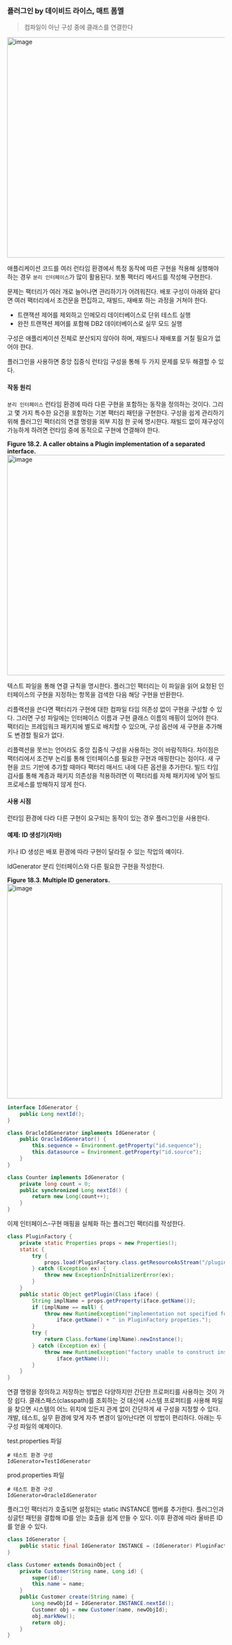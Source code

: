 ### 플러그인 by 데이비드 라이스, 매트 폼멜

> 컴파일이 아닌 구성 중에 클래스를 연결한다

<img width="511" alt="image" src="https://github.com/jongfeel/BookReview/assets/17442457/d3d9301a-c16f-4eb5-a841-d709ab08b080">

애플리케이션 코드를 여러 런타임 환경에서 특정 동작에 따른 구현을 적용해 실행해야 하는 경우 `분리 인터페이스`가 많이 활용된다.
보통 팩터리 메서드를 작성해 구현한다.

문제는 팩터리가 여러 개로 늘어나면 관리하기가 어려워진다.
배포 구성이 아래와 같다면 여러 팩터리에서 조건문을 편집하고, 재빌드, 재배포 하는 과정을 거쳐야 한다.

- 트랜잭션 제어를 제외하고 인메모리 데이터베이스로 단위 테스트 실행
- 완전 트랜잭션 제어를 포함해 DB2 데이터베이스로 실무 모드 실행

구성은 애플리케이션 전체로 분산되지 않아야 하며, 재빌드나 재배포를 거칠 필요가 없어야 한다.

플러그인을 사용하면 중앙 집중식 런타임 구성을 통해 두 가지 문제를 모두 해결할 수 있다.

#### 작동 원리

`분리 인터페이스` 런타임 환경에 따라 다른 구현을 포함하는 동작을 정의하는 것이다.
그리고 몇 가지 특수한 요건을 포함하는 기본 팩터리 패턴을 구현한다.
구성을 쉽게 관리하기 위해 플러그인 팩터리의 연결 명령을 외부 지점 한 곳에 명시한다.
재빌드 없이 재구성이 가능하게 하려면 런타임 중에 동적으로 구현에 연결해야 한다.

**Figure 18.2. A caller obtains a Plugin implementation of a separated interface.**
<img width="511" alt="image" src="https://github.com/jongfeel/BookReview/assets/17442457/0bec7d0d-19ed-478b-b94d-5ee0f073b813">

텍스트 파일을 통해 연결 규칙을 명시한다.
플러그인 팩터리는 이 파일을 읽어 요청된 인터페이스의 구현을 지정하는 항목을 검색한 다음 해당 구현을 반환한다.

리플랙션을 쓴다면 팩터리가 구현에 대한 컴파일 타임 의존성 없이 구현을 구성할 수 있다.
그러면 구성 파일에는 인터페이스 이름과 구현 클래스 이름의 매핑이 있어야 한다.
팩터리는 프레임워크 패키지에 별도로 배치할 수 있으며,
구성 옵션에 새 구현을 추가해도 변경할 필요가 없다.

리플랙션을 못쓰는 언어라도 중앙 집중식 구성을 사용하는 것이 바람직하다.
차이점은 팩터리에서 조건부 논리를 통해 인터페이스를 필요한 구현과 매핑한다는 점이다.
새 구현을 코드 기반에 추가할 때마다 팩터리 매서드 내에 다른 옵션을 추가한다.
빌드 타임 검사를 통해 계층과 패키지 의존성을 적용하려면 이 팩터리를 자체 패키지에 넣어 빌드 프로세스를 방해하지 않게 한다.

#### 사용 시점

런타임 환경에 다라 다른 구현이 요구되는 동작이 있는 경우 플러그인을 사용한다.

#### 예제: ID 생성기(자바)

키나 ID 생성은 배포 환경에 따라 구현이 달라질 수 있는 작업의 예이다.

IdGenerator 분리 인터페이스와 다른 필요한 구현을 작성한다.

**Figure 18.3. Multiple ID generators.**
<img width="498" alt="image" src="https://github.com/jongfeel/BookReview/assets/17442457/5d1a832a-7778-422e-b1a4-046570432ecc">

``` java
interface IdGenerator {
    public Long nextId();
}

class OracleIdGenerator implements IdGenerator {
    public OracleIdGenerator() {
        this.sequence = Environment.getProperty("id.sequence");
        this.datasource = Environment.getProperty("id.source");
    }
}

class Counter implements IdGenerator {
    private long count = 0;
    public synchronized Long nextId() {
        return new Long(count++);
    }
}
```

이제 인터페이스-구현 매핑을 실체화 하는 플러그인 팩터리를 작성한다.

``` java
class PluginFactory {
    private static Properties props = new Properties();
    static {
        try {
            props.load(PluginFactory.class.getResourceAsStream("/plugins.properties"));
        } catch (Exception ex) {
            throw new ExceptionInInitializerError(ex);
        }
    }
    public static Object getPlugin(Class iface) {
        String implName = props.getProperty(iface.getName());
        if (implName == null) {
            throw new RuntimeException("implementation not specified for " +
                iface.getName() + " in PluginFactory propeties.");
        }
        try {
            return Class.forName(implName).newInstance();
        } catch (Exception ex) {
            throw new RuntimeException("factory unable to construct instance of " +
                iface.getName());
        }
    }
}
```

연결 명령을 정의하고 저장하는 방법은 다양하지만 간단한 프로퍼티를 사용하는 것이 가장 쉽다.
클래스패스(classpath)를 조회하는 것 대신에 시스템 프로퍼티를 사용해 파일을 찾으면 시스템의 어느 위치에 있든지 관계 없이 간단하게 새 구성을 지정할 수 있다.
개발, 테스트, 실무 환경에 맞게 자주 변경이 일어난다면 이 방법이 편리하다.
아래는 두 구성 파일의 예제이다.

test.properties 파일

```
# 테스트 환경 구성
IdGenerator=TestIdGenerator
```

prod.properties 파일

```
# 테스트 환경 구성
IdGenerator=OracleIdGenerator
```

플러그인 팩터리가 호출되면 설정되는 static INSTANCE 멤버를 추가한다.
플러그인과 싱글턴 패턴을 결합해 ID를 얻는 호출을 쉽게 만들 수 있다.
이후 환경에 따라 올바른 ID를 얻을 수 있다.

``` java
class IdGenerator {
    public static final IdGenerator INSTANCE = (IdGenerator) PluginFactory.getPlugin(IdGenerator.class);
}

class Customer extends DomainObject {
    private Customer(String name, Long id) {
        super(id);
        this.name = name;
    }
    public Customer create(String name) {
        Long newObjId = IdGenerator.INSTANCE.nextId();
        Customer obj = new Customer(name, newObjId);
        obj.markNew();
        return obj;
    }
}
```